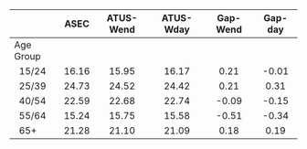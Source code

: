 
|                      |         ASEC |    ATUS-Wend |    ATUS-Wday |     Gap-Wend |      Gap-day |
| -------------------- | :----------: | :----------: | :----------: | :----------: | :----------: |
| Age Group            |              |              |              |              |              |
| &nbsp;&nbsp;15/24    |        16.16 |        15.95 |        16.17 |         0.21 |        -0.01 |
| &nbsp;&nbsp;25/39    |        24.73 |        24.52 |        24.42 |         0.21 |         0.31 |
| &nbsp;&nbsp;40/54    |        22.59 |        22.68 |        22.74 |        -0.09 |        -0.15 |
| &nbsp;&nbsp;55/64    |        15.24 |        15.75 |        15.58 |        -0.51 |        -0.34 |
| &nbsp;&nbsp;65+      |        21.28 |        21.10 |        21.09 |         0.18 |         0.19 |

